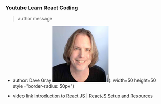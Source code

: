 ### Youtube Learn React Coding

> author message

- author: Dave Gray
  ![Dave Gray](./images/face__DaveGray.jpeg){: width=50 height=50 style="border-radius: 50px"}

- video link
  [Introduction to React JS | ReactJS Setup and Resources](https://www.youtube.com/watch?v=TeeAp5zkYnI&list=PL0Zuz27SZ-6PrE9srvEn8nbhOOyxnWXfp)
